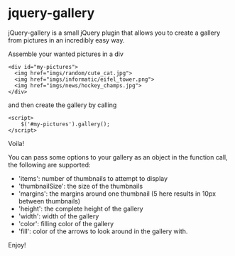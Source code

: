# jquery-gallery

jQuery-gallery is a small jQuery plugin that allows you to create a gallery from pictures in an incredibly easy way.

Assemble your wanted pictures in a div


    <div id="my-pictures">
      <img href="imgs/random/cute_cat.jpg">
      <img href="imgs/informatic/eifel_tower.png">
      <img href="imgs/news/hockey_champs.jpg">
    </div>

and then create the gallery by calling

    <script>
        $('#my-pictures').gallery();
    </script>

Voila!

You can pass some options to your gallery as an object in the function call, the following are supported:
* 'items': number of thumbnails to attempt to display
* 'thumbnailSize': the size of the thumbnails
* 'margins': the margins around one thumbnail (5 here results in 10px between thumbnails)
* 'height': the complete height of the gallery
* 'width': width of the gallery
* 'color': filling color of the gallery
* 'fill': color of the arrows to look around in the gallery with.

Enjoy!
